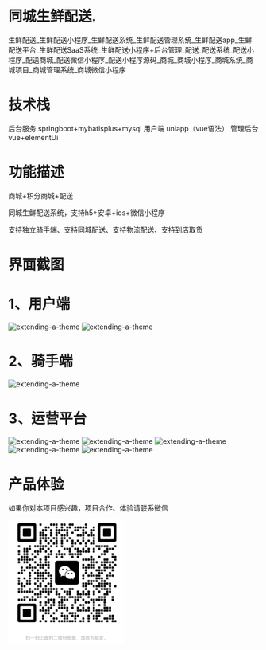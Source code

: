 # 同城生鲜配送.

生鲜配送_生鲜配送小程序_生鲜配送系统_生鲜配送管理系统_生鲜配送app_生鲜配送平台_生鲜配送SaaS系统_生鲜配送小程序+后台管理_配送_配送系统_配送小程序_配送商城_配送微信小程序_配送小程序源码_商城_商城小程序_商城系统_商城项目_商城管理系统_商城微信小程序

# 技术栈

后台服务 springboot+mybatisplus+mysql
用户端 uniapp（vue语法）
管理后台 vue+elementUi

# 功能描述

商城+积分商城+配送

同城生鲜配送系统，支持h5+安卓+ios+微信小程序

支持独立骑手端、支持同城配送、支持物流配送、支持到店取货

# 界面截图

  # 1、用户端

![extending-a-theme](/01.png)
![extending-a-theme](/02.png)

  # 2、骑手端

![extending-a-theme](/03.png)

  # 3、运营平台

 ![extending-a-theme](/04.png)
 ![extending-a-theme](/05.png)
 ![extending-a-theme](/06.png)
 ![extending-a-theme](/07.png)
 ![extending-a-theme](/08.png)

 

# 产品体验

如果你对本项目感兴趣，项目合作、体验请联系微信

![extending-a-theme](/wx.png)


  







